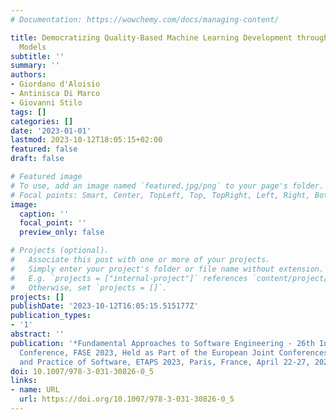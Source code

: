 ```yaml
---
# Documentation: https://wowchemy.com/docs/managing-content/

title: Democratizing Quality-Based Machine Learning Development through Extended Feature
  Models
subtitle: ''
summary: ''
authors:
- Giordano d'Aloisio
- Antinisca Di Marco
- Giovanni Stilo
tags: []
categories: []
date: '2023-01-01'
lastmod: 2023-10-12T18:05:15+02:00
featured: false
draft: false

# Featured image
# To use, add an image named `featured.jpg/png` to your page's folder.
# Focal points: Smart, Center, TopLeft, Top, TopRight, Left, Right, BottomLeft, Bottom, BottomRight.
image:
  caption: ''
  focal_point: ''
  preview_only: false

# Projects (optional).
#   Associate this post with one or more of your projects.
#   Simply enter your project's folder or file name without extension.
#   E.g. `projects = ["internal-project"]` references `content/project/deep-learning/index.md`.
#   Otherwise, set `projects = []`.
projects: []
publishDate: '2023-10-12T16:05:15.515177Z'
publication_types:
- '1'
abstract: ''
publication: '*Fundamental Approaches to Software Engineering - 26th International
  Conference, FASE 2023, Held as Part of the European Joint Conferences on Theory
  and Practice of Software, ETAPS 2023, Paris, France, April 22-27, 2023, Proceedings*'
doi: 10.1007/978-3-031-30826-0_5
links:
- name: URL
  url: https://doi.org/10.1007/978-3-031-30826-0_5
---
```

